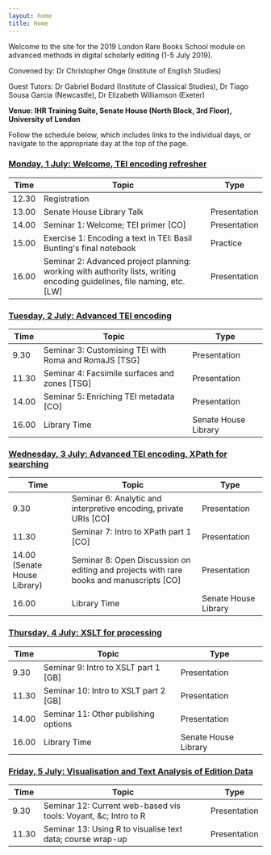 ```yaml
---
layout: home
title: Home
---
```


Welcome to the site for the 2019 London Rare Books School module on advanced methods in digital scholarly editing (1-5 July 2019).

Convened by: Dr Christopher Ohge (Institute of English Studies)

Guest Tutors: Dr Gabriel Bodard (Institute of Classical Studies), Dr Tiago Sousa Garcia (Newcastle), Dr Elizabeth Williamson (Exeter)

**Venue: IHR Training Suite, Senate House (North Block, 3rd Floor), University of London**

Follow the schedule below, which includes links to the individual days, or navigate to the appropriate day at the top of the page.

### [Monday, 1 July: Welcome, TEI encoding refresher](/day1.md)

|Time   | Topic   | Type |
|---|---|---|
|12.30	| Registration | |
| 13.00	  | Senate House Library Talk	| Presentation |
| 14.00 | Seminar 1: Welcome; TEI primer [CO] | Presentation |
| 15.00 | Exercise 1: Encoding a text in TEI: Basil Bunting's final notebook | Practice |
| 16.00 | Seminar 2: Advanced project planning: working with authority lists, writing encoding guidelines, file naming, etc. [LW] | Presentation |

### [Tuesday, 2 July: Advanced TEI encoding](/day2.md)

|Time   | Topic   | Type |
|---|---|---|
|9.30	| Seminar 3: Customising TEI with Roma and RomaJS [TSG] | Presentation |
| 11.30	| Seminar 4: Facsimile surfaces and zones [TSG] | Presentation |
| 14.00 | Seminar 5: Enriching TEI metadata [CO]  | Presentation || 16.30   | Exercise 5: Enriching the metadata of the Bunting notebook | Practice |
| 16.00   | Library Time   | Senate House Library  |

### [Wednesday, 3 July: Advanced TEI encoding, XPath for searching](/day3.md)

|Time   | Topic   | Type |
|---|---|---|
|9.30	| Seminar 6: Analytic and interpretive encoding, private URIs [CO] | Presentation |
| 11.30	| Seminar 7: Intro to XPath part 1 [CO] | Presentation |
| 14.00 (Senate House Library) | Seminar 8: Open Discussion on editing and projects with rare books and manuscripts [CO] | Presentation |
| 16.00  |  Library Time |  Senate House Library |


### [Thursday, 4 July: XSLT for processing](/day4.md)

|Time   | Topic   | Type |
|---|---|---|
|9.30	| Seminar 9: Intro to XSLT part 1 [GB] | Presentation |
| 11.30	| Seminar 10: Intro to XSLT part 2 [GB] | Presentation |
| 14.00 | Seminar 11: Other publishing options | Presentation |
| 16.00   | Library Time   | Senate House Library  |

### [Friday, 5 July: Visualisation and Text Analysis of Edition Data](/day5.md)

|Time   | Topic   | Type |
|---|---|---|
|9.30	| Seminar 12: Current web-based vis tools: Voyant, &c; Intro to R | Presentation |
| 11.30	| Seminar 13: Using R to visualise text data; course wrap-up | Presentation |
